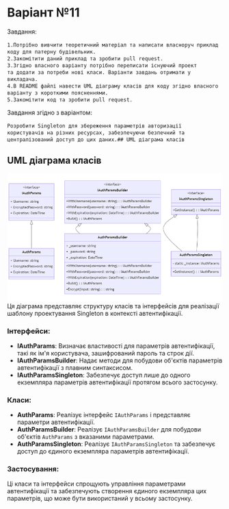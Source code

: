 
# Варіант №11

Завдання:

    1.Потрібно вивчити теоретичний матеріал та написати власноруч приклад коду для патерну будівельник.
    2.Закомітити даний приклад та зробити pull request.
    3.Згідно власного варіанту потрібно переписати існуючий проект
    та додати за потреби нові класи. Варіанти завдань отримати у викладача.
    4.В README файлі навести UML діаграму класів для коду згідно власного варіанту з короткими поясненнями.
    5.Закомітити код та зробити pull request.

Завдання згідно з варіантом:

    Розробити Singleton для збереження параметрів авторизації
    користувачів на різних ресурсах, забезпечуючи безпечний та централізований доступ до цих даних.## UML діаграма класів

## UML діаграма класів
![diagram.png](obj%2Fimg%2Fdiagram.png)
Ця діаграма представляє структуру класів та інтерфейсів для реалізації шаблону проектування Singleton в контексті автентифікації.

### Інтерфейси:

- **IAuthParams**: Визначає властивості для параметрів автентифікації, такі як ім'я користувача, зашифрований пароль та строк дії.
- **IAuthParamsBuilder**: Надає методи для побудови об'єктів параметрів автентифікації з плавним синтаксисом.
- **IAuthParamsSingleton**: Забезпечує доступ лише до одного екземпляра параметрів автентифікації протягом всього застосунку.

### Класи:

- **AuthParams**: Реалізує інтерфейс `IAuthParams` і представляє параметри автентифікації.
- **AuthParamsBuilder**: Реалізує `IAuthParamsBuilder` для побудови об'єктів `AuthParams` з вказаними параметрами.
- **AuthParamsSingleton**: Реалізує `IAuthParamsSingleton` та забезпечує доступ до єдиного екземпляра параметрів автентифікації.

### Застосування:

Ці класи та інтерфейси спрощують управління параметрами автентифікації та забезпечують створення єдиного екземпляра цих параметрів, що може бути використаний у всьому застосунку.
